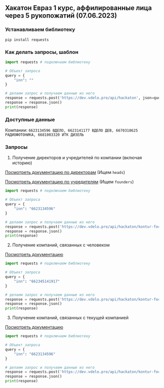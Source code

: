 ## Хакатон Евраз 1 курс, аффилированные лица через 5 рукопожатий (07.06.2023)

### Устанавливаем библиотеку

`pip install requests`

### Как делать запросы, шаблон

```python
import requests # подключаем библиотеку

# Объект запроса
query = {
    "inn": ""
}

# делаем запрос и получаем данные из него
response = requests.post('https://dev.vdelo.pro/api/hackaton', json=query)
response = response.json()
print(response)
```

### Доступные данные

Компании: `6623134596 ВДЕЛО, 6623141177 ВДЕЛО ДЕВ, 6670318625 РАДИОФОТОНИКА, 6681003320 ИТК ДИЗЕЛЬ`

### Запросы

1. Получение директоров и учредителей по компании (включая историю)

<a href="https://focus-api.kontur.ru/api3/req/userform" target="_blank">Посмотреть документацию по директорам</a>  (Ищем `heads`)

<a href="https://focus-api.kontur.ru/api3/egrDetails/userform" target="_blank">Посмотреть документацию по учредителям</a>  (Ищем `founders`)

```python
import requests # подключаем библиотеку

# Объект запроса
query = {
    "inn": "6623134596"
}

# делаем запрос и получаем данные из него
response = requests.post('https://dev.vdelo.pro/api/hackaton/kontur-focus/company/details', json=query)
response = response.json()
print(response)
```

2. Получение компаний, связанных с человеком

[Посмотреть документацию](https://focus-api.kontur.ru/api3/personAffiliates/req/userform)


```python
import requests # подключаем библиотеку

# Объект запроса
query = {
    "inn": "662345141917"
}

# делаем запрос и получаем данные из него
response = requests.post('https://dev.vdelo.pro/api/hackaton/kontur-focus/person', json=query)
response = response.json()
print(response)
```


3. Получение компаний, связанных с текущей компанией

[Посмотреть документацию](https://focus-api.kontur.ru/api3/companyAffiliates/req/userform)

```python
import requests # подключаем библиотеку

# Объект запроса
query = {
    "inn": "6623134596"
}

# делаем запрос и получаем данные из него
response = requests.post('https://dev.vdelo.pro/api/hackaton/kontur-focus/company/aff', json=query)
response = response.json()
print(response)
```
